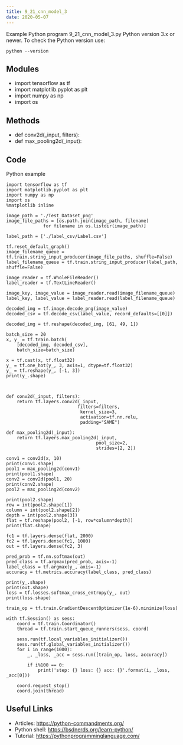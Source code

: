 ```yaml
---
title: 9_21_cnn_model_3
date: 2020-05-07
---
```

Example Python program 9_21_cnn_model_3.py
Python version 3.x or newer.
To check the Python version use:

    python --version

## Modules

* import tensorflow as tf
* import matplotlib.pyplot as plt
* import numpy as np
* import os

## Methods

* def conv2d(_input, filters):
* def max_pooling2d(_input):

## Code

Python example

    import tensorflow as tf
    import matplotlib.pyplot as plt
    import numpy as np
    import os
    %matplotlib inline
    
    image_path = './Test_Dataset_png'
    image_file_paths = [os.path.join(image_path, filename) 
                  for filename in os.listdir(image_path)]
    
    label_path = ['./label_csv/Label.csv']
    
    tf.reset_default_graph()
    image_filename_queue = tf.train.string_input_producer(image_file_paths, shuffle=False)
    label_filename_queue = tf.train.string_input_producer(label_path, shuffle=False)
    
    image_reader = tf.WholeFileReader()
    label_reader = tf.TextLineReader()
    
    image_key, image_value = image_reader.read(image_filename_queue)
    label_key, label_value = label_reader.read(label_filename_queue)
    
    decoded_img = tf.image.decode_png(image_value)
    decoded_csv = tf.decode_csv(label_value, record_defaults=[[0]])
    
    decoded_img = tf.reshape(decoded_img, [61, 49, 1])
    
    batch_size = 20
    x, y_ = tf.train.batch(
        [decoded_img, decoded_csv], 
        batch_size=batch_size)
    
    x = tf.cast(x, tf.float32)
    y_ = tf.one_hot(y_, 3, axis=1, dtype=tf.float32)
    y_ = tf.reshape(y_, [-1, 3])
    print(y_.shape)
    
    
    
    def conv2d(_input, filters):
        return tf.layers.conv2d(_input,
                               filters=filters,
                                kernel_size=3,
                                activation=tf.nn.relu,
                                padding="SAME")
    
    def max_pooling2d(_input):
        return tf.layers.max_pooling2d(_input,
                                      pool_size=2,
                                      strides=[2, 2])
    
    conv1 = conv2d(x, 10)
    print(conv1.shape)
    pool1 = max_pooling2d(conv1)
    print(pool1.shape)
    conv2 = conv2d(pool1, 20)
    print(conv2.shape)
    pool2 = max_pooling2d(conv2)
    
    print(pool2.shape)
    row = int(pool2.shape[1])
    column = int(pool2.shape[2])
    depth = int(pool2.shape[3])
    flat = tf.reshape(pool2, [-1, row*column*depth])
    print(flat.shape)
    
    fc1 = tf.layers.dense(flat, 2000)
    fc2 = tf.layers.dense(fc1, 1000)
    out = tf.layers.dense(fc2, 3)
    
    pred_prob = tf.nn.softmax(out)
    pred_class = tf.argmax(pred_prob, axis=-1)
    label_class = tf.argmax(y_, axis=-1)
    accuracy = tf.metrics.accuracy(label_class, pred_class)
    
    print(y_.shape)
    print(out.shape)
    loss = tf.losses.softmax_cross_entropy(y_, out)
    print(loss.shape)
    
    train_op = tf.train.GradientDescentOptimizer(1e-6).minimize(loss)
    
    with tf.Session() as sess:
        coord = tf.train.Coordinator()
        thread = tf.train.start_queue_runners(sess, coord)
        
        sess.run(tf.local_variables_initializer())
        sess.run(tf.global_variables_initializer())
        for i in range(1000):
            _, _loss, _acc = sess.run([train_op, loss, accuracy])
            
            if i%100 == 0:
                print('step: {} loss: {} acc: {}'.format(i, _loss, _acc[0]))
        
        coord.request_stop()
        coord.join(thread)

## Useful Links

- Articles: https://python-commandments.org/
- Python shell: https://bsdnerds.org/learn-python/
- Tutorial: https://pythonprogramminglanguage.com/

